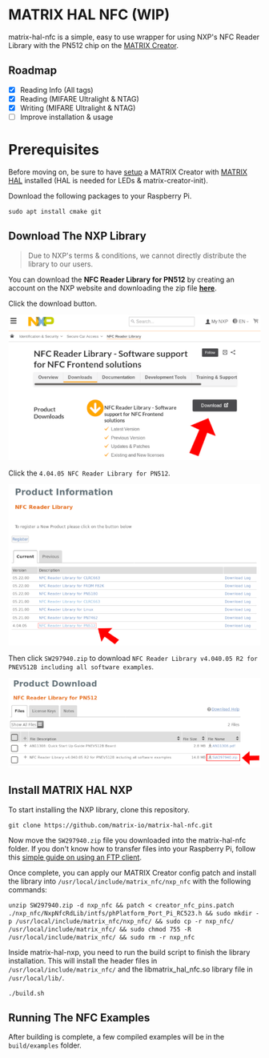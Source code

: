 # MATRIX HAL NFC (WIP)

matrix-hal-nfc is a simple, easy to use wrapper for using NXP's NFC Reader Library with the PN512 chip on the [MATRIX Creator](https://matrix-io.github.io/matrix-documentation/matrix-creator/overview/).


## Roadmap
- [x] Reading Info (All tags)
- [x] Reading (MIFARE Ultralight & NTAG)
- [x] Writing (MIFARE Ultralight & NTAG)
- [ ] Improve installation & usage

# Prerequisites
Before moving on, be sure to have 
[setup](https://matrix-io.github.io/matrix-documentation/matrix-creator/device-setup/) a MATRIX Creator with 
[MATRIX HAL](https://matrix-io.github.io/matrix-documentation/matrix-hal/getting-started/installation-package/) 
installed (HAL is needed for LEDs & matrix-creator-init).

Download the following packages to your Raspberry Pi.
```
sudo apt install cmake git
```


## Download The NXP Library
> Due to NXP's terms & conditions, we cannot directly distribute the library to our users.

You can download the **NFC Reader Library for PN512** by creating an account on the NXP website and downloading the zip file [**here**](https://www.nxp.com/products/identification-security/secure-car-access/nfc-reader-library-software-support-for-nfc-frontend-solutions:NFC-READER-LIBRARY?tab=In-Depth_Tab#nogo).


Click the download button.

<img width=550 src="images/nxp_download_link.png"/>

Click the `4.04.05 NFC Reader Library for PN512`.

<img width=550 src="images/pn512_library.png"/>

Then click `SW297940.zip` to download `NFC Reader Library v4.040.05 R2 for PNEV512B including all software examples`.

<img width=550 src="images/pn512_zip.png"/>

## Install MATRIX HAL NXP

To start installing the NXP library, clone this repository.

```
git clone https://github.com/matrix-io/matrix-hal-nfc.git
```

Now move the `SW297940.zip` file you downloaded into the matrix-hal-nfc folder. If you don't know how to transfer files into your Raspberry Pi, follow this [simple guide on using an FTP client](https://www.techmuzz.com/how-to/raspberrypi/transfer-files-raspberry-pi-computer/).

Once complete, you can apply our MATRIX Creator config patch and install the library into `/usr/local/include/matrix_nfc/nxp_nfc` with the following commands:

```
unzip SW297940.zip -d nxp_nfc && patch < creator_nfc_pins.patch ./nxp_nfc/NxpNfcRdLib/intfs/phPlatform_Port_Pi_RC523.h && sudo mkdir -p /usr/local/include/matrix_nfc/nxp_nfc/ && sudo cp -r nxp_nfc/ /usr/local/include/matrix_nfc/ && sudo chmod 755 -R /usr/local/include/matrix_nfc/ && sudo rm -r nxp_nfc
```

Inside matrix-hal-nxp, you need to run the build script to finish the library installation. This will install the header files in `/usr/local/include/matrix_nfc/` and the libmatrix_hal_nfc.so library file in `/usr/local/lib/`.

```
./build.sh
```

## Running The NFC Examples

After building is complete, a few compiled examples will be in the `build/examples` folder.